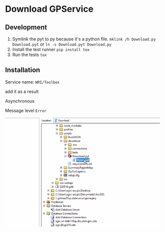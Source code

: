 # Download GPService

## Development

1. Symlink the pyt to py because it's a python file.
    `mklink /h Download.py Download.pyt` or `ln -s Download.pyt Download.py`
1. Install the test runner
    `pip install tox`
1. Run the tests
    `tox`

## Installation

Service name: `WRI/Toolbox`

add it as a result

Asynchronous

Message level `Error`

![install](Download.gif)
